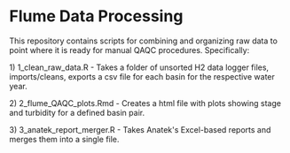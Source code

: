 # Flume Data Processing

This repository contains scripts for combining and organizing raw data to point where it is ready for manual QAQC procedures. Specifically:

1\) 1_clean_raw_data.R - Takes a folder of unsorted H2 data logger files, imports/cleans, exports a csv file for each basin for the respective water year.

2\) 2_flume_QAQC_plots.Rmd - Creates a html file with plots showing stage and turbidity for a defined basin pair.

3\) 3_anatek_report_merger.R - Takes Anatek's Excel-based reports and merges them into a single file.

